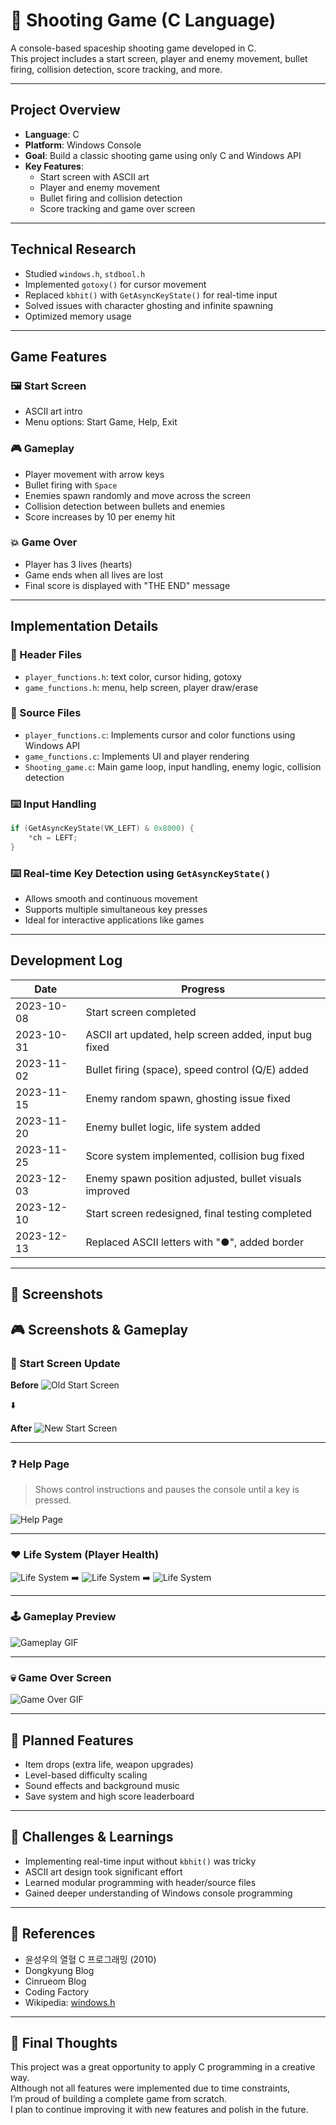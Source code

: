 # 🚀 Shooting Game (C Language)

A console-based spaceship shooting game developed in C.  
This project includes a start screen, player and enemy movement, bullet firing, collision detection, score tracking, and more.

---

##  Project Overview

- **Language**: C
- **Platform**: Windows Console
- **Goal**: Build a classic shooting game using only C and Windows API
- **Key Features**:
  - Start screen with ASCII art
  - Player and enemy movement
  - Bullet firing and collision detection
  - Score tracking and game over screen

---

## Technical Research

- Studied `windows.h`, `stdbool.h`
- Implemented `gotoxy()` for cursor movement
- Replaced `kbhit()` with `GetAsyncKeyState()` for real-time input
- Solved issues with character ghosting and infinite spawning
- Optimized memory usage

---

##  Game Features

### 🖼️ Start Screen
- ASCII art intro
- Menu options: Start Game, Help, Exit

### 🎮 Gameplay
- Player movement with arrow keys
- Bullet firing with `Space`
- Enemies spawn randomly and move across the screen
- Collision detection between bullets and enemies
- Score increases by 10 per enemy hit

### 💥 Game Over
- Player has 3 lives (hearts)
- Game ends when all lives are lost
- Final score is displayed with "THE END" message

---

## Implementation Details

### 📁 Header Files
- `player_functions.h`: text color, cursor hiding, gotoxy
- `game_functions.h`: menu, help screen, player draw/erase

### 📂 Source Files
- `player_functions.c`: Implements cursor and color functions using Windows API
- `game_functions.c`: Implements UI and player rendering
- `Shooting_game.c`: Main game loop, input handling, enemy logic, collision detection

### ⌨️ Input Handling
```c
if (GetAsyncKeyState(VK_LEFT) & 0x8000) {
    *ch = LEFT;
}
```

### ⌨️ Real-time Key Detection using `GetAsyncKeyState()`

- Allows smooth and continuous movement  
- Supports multiple simultaneous key presses  
- Ideal for interactive applications like games  

---

## Development Log

| Date       | Progress |
|------------|----------|
| 2023-10-08 | Start screen completed |
| 2023-10-31 | ASCII art updated, help screen added, input bug fixed |
| 2023-11-02 | Bullet firing (space), speed control (Q/E) added |
| 2023-11-15 | Enemy random spawn, ghosting issue fixed |
| 2023-11-20 | Enemy bullet logic, life system added |
| 2023-11-25 | Score system implemented, collision bug fixed |
| 2023-12-03 | Enemy spawn position adjusted, bullet visuals improved |
| 2023-12-10 | Start screen redesigned, final testing completed |
| 2023-12-13 | Replaced ASCII letters with "●", added border |

---

## 📸 Screenshots

## 🎮 Screenshots & Gameplay

### 🧵 Start Screen Update

**Before**
![Old Start Screen](images/start_old.png)

 ⬇️

**After**
![New Start Screen](images/start_new.png)

---

### ❓ Help Page  
> Shows control instructions and pauses the console until a key is pressed.

![Help Page](images/help_page.png)

---

### ❤️ Life System (Player Health)
![Life System](images/life1.png)
 ➡️
![Life System](images/life2.png)
 ➡️
![Life System](images/life3.png)

---

### 🕹️ Gameplay Preview
![Gameplay GIF](images/gamePlay.gif)

---

### 💀 Game Over Screen
![Game Over GIF](images/gameover.gif)



---

## 🔧 Planned Features

- Item drops (extra life, weapon upgrades)  
- Level-based difficulty scaling  
- Sound effects and background music  
- Save system and high score leaderboard  

---

## 🧠 Challenges & Learnings

- Implementing real-time input without `kbhit()` was tricky  
- ASCII art design took significant effort  
- Learned modular programming with header/source files  
- Gained deeper understanding of Windows console programming  

---

## 📌 References

- 윤성우의 열혈 C 프로그래밍 (2010)  
- Dongkyung Blog  
- Cinrueom Blog  
- Coding Factory  
- Wikipedia: [windows.h](https://ko.wikipedia.org/wiki/Windows.h)

---

## 🙌 Final Thoughts

This project was a great opportunity to apply C programming in a creative way.  
Although not all features were implemented due to time constraints,  
I’m proud of building a complete game from scratch.  
I plan to continue improving it with new features and polish in the future.



